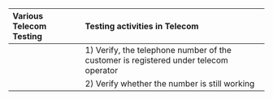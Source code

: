 | Various Telecom Testing |                          Testing activities in Telecom                              |
| :---                    |                                                                                 :---|
|                         | 1) Verify, the telephone number of the customer is registered under telecom operator|
|                         | 2) Verify whether the number is still working                                       |
